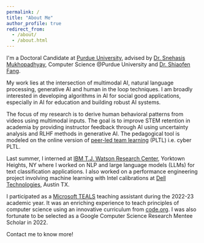 ```yaml
---
permalink: /
title: "About Me"
author_profile: true
redirect_from: 
  - /about/
  - /about.html
---
```


I'm a Doctoral Candidate at [Purdue University](https://cs.purdue.edu/), advised by [Dr. Snehasis Mukhopadhyay](https://www.purdue.edu/newsroom/purduetoday/releases/2024/Q1/using-ai-models-to-predict-sinus-surgery-outcomes-earns-nih-grant-for-purdue-professor-in-indianapolis.html), Computer Science @Purdue University and [Dr. Shiaofen Fang](https://luddy.iupui.edu/contact/profile/shiaofen-fang). 

My work lies at the intersection of multimodal AI, natural language processing, generative AI and human in the loop techniques. I am broadly interested in developing algorithms in AI for social good applications, especially in AI for education and building robust AI systems. 

The focus of my research is to derive human behavioral patterns from videos using multimodal inputs. The goal is to improve STEM retention in academia by providing instructor feedback through AI using uncertainty analysis and RLHF methods in generative AI. The pedagogical tool is modeled on the online version of [peer-led team learning](https://en.wikipedia.org/wiki/Peer-led_team_learning) (PLTL) i.e. cyber PLTL. 

Last summer, I interned at [IBM T.J. Watson Research Center](https://research.ibm.com/labs/yorktown-heights), Yorktown Heights, NY where I worked on NLP and large language models (LLMs) for text classification applications. I also worked on a performance engineering project involving machine learning with Intel calibrations at [Dell Technologies](https://www.dell.com/en-us/lp/dt/industry), Austin TX. 

I participated as a [Microsoft TEALS](https://www.microsoft.com/en-us/teals) teaching assistant during the 2022-23 academic year. It was an enriching experience to teach principles of computer science using an innovative curriculum from [code.org](https://code.org/teach). I was also fortunate to be selected as a Google Computer Science Research Mentee Scholar in 2022. 

Contact me to know more!

